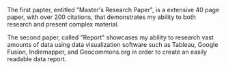 
The first papter, entitled "Master's Research Paper", is a extensive 40 page paper, with over 200 citations, that demonstrates my ability to both research and present complex material.

The second paper, called "Report" showcases my ability to research vast amounts of data using data visualization software such as Tableau, Google Fusion, Indiemapper, and Geocommons.org in order to create an easily readable data report.

